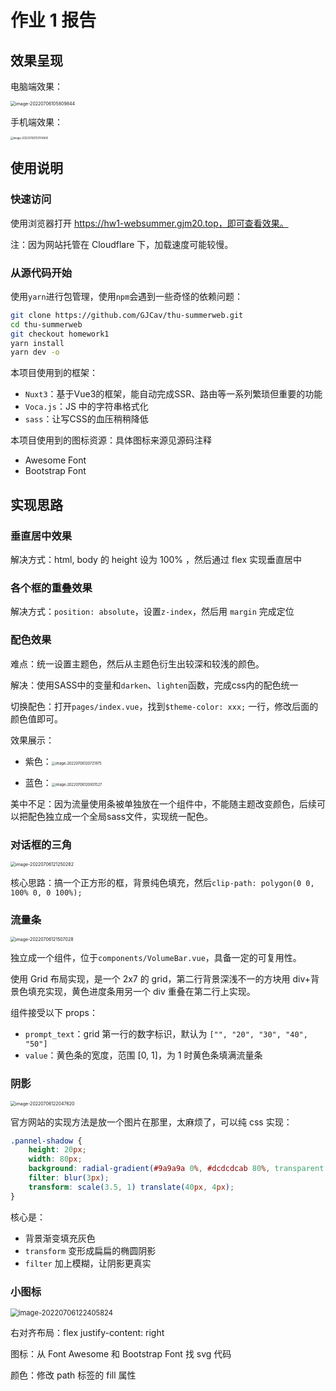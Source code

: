 # 作业 1 报告

## 效果呈现

电脑端效果：

<img src=".typora\image-20220706105809844.png" alt="image-20220706105809844" style="zoom:50%;" />



手机端效果：

<img src=".typora\image-20220706113704845.png" alt="image-20220706113704845" style="zoom:30%;" />



## 使用说明

### 快速访问

使用浏览器打开 https://hw1-websummer.gjm20.top，即可查看效果。

注：因为网站托管在 Cloudflare 下，加载速度可能较慢。



### 从源代码开始

使用`yarn`进行包管理，使用`npm`会遇到一些奇怪的依赖问题：

```bash
git clone https://github.com/GJCav/thu-summerweb.git
cd thu-summerweb
git checkout homework1
yarn install
yarn dev -o
```



本项目使用到的框架：

* `Nuxt3`：基于Vue3的框架，能自动完成SSR、路由等一系列繁琐但重要的功能
* `Voca.js`：JS 中的字符串格式化
* `sass`：让写CSS的血压稍稍降低



本项目使用到的图标资源：具体图标来源见源码注释

* Awesome Font
* Bootstrap Font



## 实现思路

### 垂直居中效果

解决方式：html, body 的 height 设为 100% ，然后通过 flex 实现垂直居中



### 各个框的重叠效果

解决方式：`position: absolute`，设置`z-index`，然后用 `margin` 完成定位



### 配色效果

难点：统一设置主题色，然后从主题色衍生出较深和较浅的颜色。

解决：使用SASS中的变量和`darken`、`lighten`函数，完成css内的配色统一

切换配色：打开`pages/index.vue`，找到`$theme-color: xxx;` 一行，修改后面的颜色值即可。

效果展示：

* 紫色：<img src=".typora\image-20220706120721975.png" alt="image-20220706120721975" style="zoom:40%;" />

* 蓝色：<img src=".typora\image-20220706120931527.png" alt="image-20220706120931527" style="zoom:40%;" />

 美中不足：因为流量使用条被单独放在一个组件中，不能随主题改变颜色，后续可以把配色独立成一个全局sass文件，实现统一配色。



### 对话框的三角

<img src=".typora\image-20220706121250282.png" alt="image-20220706121250282" style="zoom:50%;" />

核心思路：搞一个正方形的框，背景纯色填充，然后`clip-path: polygon(0 0, 100% 0, 0 100%);`



### 流量条

<img src=".typora\image-20220706121507028.png" alt="image-20220706121507028" style="zoom:50%;" />

独立成一个组件，位于`components/VolumeBar.vue`，具备一定的可复用性。

使用 Grid 布局实现，是一个 2x7 的 grid，第二行背景深浅不一的方块用 div+背景色填充实现，黄色进度条用另一个 div 重叠在第二行上实现。

组件接受以下 props：

* `prompt_text`：grid 第一行的数字标识，默认为 `["", "20", "30", "40", "50"]`
* `value`：黄色条的宽度，范围 [0, 1]，为 1 时黄色条填满流量条



### 阴影

<img src=".typora\image-20220706122047620.png" alt="image-20220706122047620" style="zoom:50%;" />

官方网站的实现方法是放一个图片在那里，太麻烦了，可以纯 css 实现：

```css
.pannel-shadow {
    height: 20px;
    width: 80px;
    background: radial-gradient(#9a9a9a 0%, #dcdcdcab 80%, transparent 100%);
    filter: blur(3px);
    transform: scale(3.5, 1) translate(40px, 4px);
}
```

核心是：

* 背景渐变填充灰色
* `transform`  变形成扁扁的椭圆阴影
* `filter` 加上模糊，让阴影更真实



### 小图标

<img src=".typora\image-20220706122405824.png" alt="image-20220706122405824" style="zoom:80%;" />

右对齐布局：flex justify-content: right

图标：从 Font Awesome 和 Bootstrap Font 找 svg 代码

颜色：修改 path 标签的 fill 属性